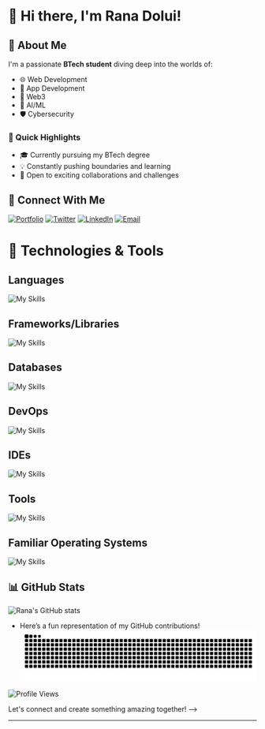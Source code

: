 # 👋 Hi there, I'm Rana Dolui!  

## 🌟 About Me  
I'm a passionate **BTech student** diving deep into the worlds of:  
- 🌐 Web Development
- 📱 App Development 
- 🔗 Web3  
- 🤖 AI/ML  
- 🛡️ Cybersecurity   

### 🚀 Quick Highlights  
- 🎓 Currently pursuing my BTech degree  
- 💡 Constantly pushing boundaries and learning  
- 🤝 Open to exciting collaborations and challenges  


## 💬 Connect With Me  
[![Portfolio](https://img.shields.io/badge/Portfolio-4285F4?style=for-the-badge&logo=vercel&logoColor=white)](https://rana-dolui.vercel.app/) [![Twitter](https://img.shields.io/badge/Twitter-1DA1F2?style=for-the-badge&logo=twitter&logoColor=white)](https://twitter.com/Ranad187)  [![LinkedIn](https://img.shields.io/badge/LinkedIn-0077B5?style=for-the-badge&logo=linkedin&logoColor=white)](https://www.linkedin.com/in/rana-dolui-89357728a/)  [![Email](https://img.shields.io/badge/Email-D14836?style=for-the-badge&logo=gmail&logoColor=white)](mailto:ranadolui718@gmail.com)  


# 🚀 Technologies & Tools
## Languages  
![My Skills](https://go-skill-icons.vercel.app/api/icons?i=html,css,js,ts,c,cpp,go,python,rust,kotlin,solidity,bash,powershell&perline=12)  


## Frameworks/Libraries 
![My Skills](https://go-skill-icons.vercel.app/api/icons?i=nextjs,react,reactnative,expo,redux,zustand,authjs,clerk,threejs,tailwind,bootstrap,nodejs,expressjs,hono,django,flask,fastapi,meteorjs,socketio,selenium,electron&perline=12)



## Databases  
![My Skills](https://go-skill-icons.vercel.app/api/icons?i=mysql,sqlite,postgresql,mongodb,firebase,redis,prisma,drizzle,supabase&perline=12)


## DevOps  
![My Skills](https://go-skill-icons.vercel.app/api/icons?i=docker,kubernetes,githubactions,ngrok,aws,nginx,cloudflare,vercel,render,railway,kafka&perline=12)


## IDEs  
![My Skills](https://go-skill-icons.vercel.app/api/icons?i=neovim,vim,vscode,zed,androidstudio,visualstudio,idea,pycharm)  

## Tools  
![My Skills](https://go-skill-icons.vercel.app/api/icons?i=pnpm,bun,deno,gradle,git,vite,jetpackcompose,github,postman,wsl,htop,figma)  

## Familiar Operating Systems  
![My Skills](https://go-skill-icons.vercel.app/api/icons?i=windows,ubuntu,arch,kali)

## 📊 GitHub Stats

![Rana's GitHub stats](https://github-readme-stats.vercel.app/api?username=Rana718&show_icons=true&theme=radical&count_private=true)

<!--<a href="http://www.github.com/Rana718"><img src="https://github-readme-streak-stats.herokuapp.com/?user=Rana718&stroke=FF6F61&background=1E1E2E&ring=FF6F61&fire=FF6F61&currStreakNum=FF6F61&currStreakLabel=FF6F61&sideNums=FF6F61&sideLabels=FF6F61&dates=FF6F61&hide_border=true" alt="Rana718's GitHub Streak" /></a>



<!--![Top Langs](https://github-readme-stats.vercel.app/api/top-langs/?username=Rana718&layout=compact&langs_count=7&theme=dark)-->
- Here’s a fun representation of my GitHub contributions!
![snake gif](https://github.com/Rana718/Rana718/blob/output/github-snake-dark.svg)


![Profile Views](https://komarev.com/ghpvc/?username=Rana718&color=green)


Let's connect and create something amazing together! -->

---





